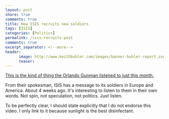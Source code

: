 ```yaml
---
layout: post
share: true
comments: true
title: How ISIS recruits new soldiers
tags: [ISIS]
categories: [Politics]
permalink: /isis-recruits-post
comments: true
excerpt_separator: <!--more-->
header:
      image: http://www.keithbuhler.com/images/banner-buhler-report.svg
      teaser:
---
```


[This is the kind of thing the Orlando Gunman listened to just this month.](https://www.youtube.com/watch?v=BOtIX_4D-sg)

From their spokesman, ISIS has a message to its soldiers in Europe and America. About 4 weeks ago. It's interesting to listen to them in their own words. Not spin, not speculation, not politics. Just listen.

To be perfectly clear, I should state explicitly that I do not endorse this video. I only link to it because sunlight is the best disinfectant.

<!--more-->
